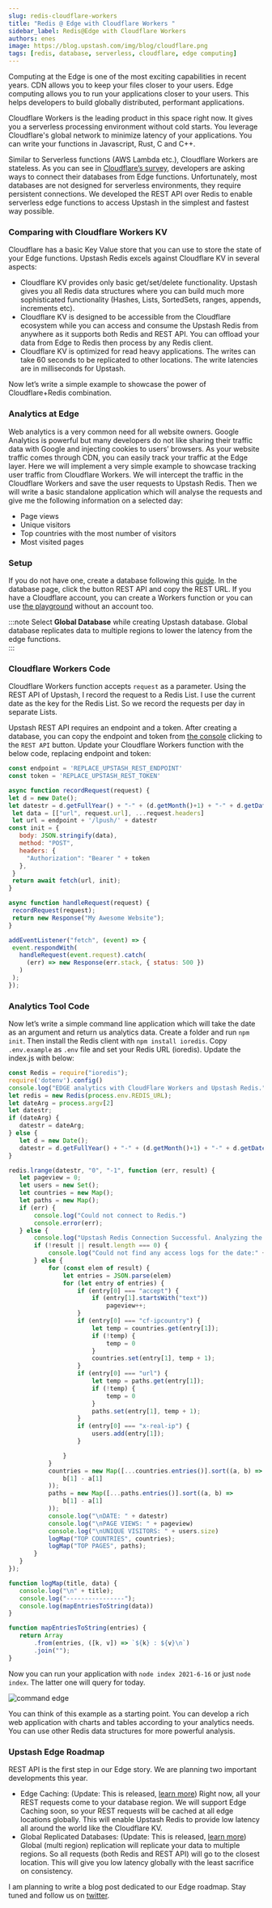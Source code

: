 ```yaml
---
slug: redis-cloudflare-workers
title: "Redis @ Edge with Cloudflare Workers "
sidebar_label: Redis@Edge with Cloudflare Workers
authors: enes
image: https://blog.upstash.com/img/blog/cloudflare.png
tags: [redis, database, serverless, cloudflare, edge computing]
---
```



Computing at the Edge is one of the most exciting capabilities in recent years. CDN allows you to keep your files closer to your users. Edge computing allows you to run your applications closer to your users. This helps developers to build globally distributed, performant applications.

Cloudflare Workers is the leading product in this space right now. It gives you a serverless processing environment without cold starts. You leverage Cloudflare's global network to minimize latency of your applications. You can write your functions in Javascript, Rust, C and C++.

Similar to Serverless functions (AWS Lambda etc.), Cloudflare Workers are stateless. As you can see in [Cloudflare’s survey](https://workers.cloudflare.com/node), developers are asking ways to connect their databases from Edge functions. Unfortunately, most databases are not designed for serverless environments, they require persistent connections. We developed the REST API over Redis to enable serverless edge functions to access Upstash in the simplest and fastest way possible.


<!--truncate-->

### Comparing with Cloudflare Workers KV

Cloudflare has a basic Key Value store that you can use to store the state of your Edge functions. Upstash Redis excels against Cloudflare KV in several aspects:



*   Cloudflare KV provides only basic get/set/delete functionality. Upstash gives you all Redis data structures where you can build much more sophisticated functionality (Hashes, Lists, SortedSets, ranges, appends, increments etc).
*   Cloudflare KV is designed to be accessible from the Cloudflare ecosystem while you can access and consume the Upstash Redis from anywhere as it supports both Redis and REST API. You can offload your data from Edge to Redis then process by any Redis client.
*   Cloudflare KV is optimized for read heavy applications. The writes can take 60 seconds to be replicated to other locations. The write latencies are in milliseconds for Upstash.



Now let’s write a simple example to showcase the power of Cloudflare+Redis combination.


### Analytics at Edge

Web analytics is a very common need for all website owners. Google Analytics is powerful but many developers do not like sharing their traffic data with Google and injecting cookies to users’ browsers. As your website traffic comes through CDN, you can easily track your traffic at the Edge layer. Here we will implement a very simple example to showcase tracking user traffic from Cloudflare Workers. We will intercept the traffic in the Cloudflare Workers and save the user requests to Upstash Redis. Then we will write a basic standalone application which will analyse the requests and give me the following information on a selected day:



*   Page views
*   Unique visitors
*   Top countries with the most number of visitors
*   Most visited pages


### Setup

If you do not have one, create a database following this [guide](https://docs.upstash.com/). In the database page, click the button REST API and copy the REST URL. If you have a Cloudflare account, you can create a Workers function or you can use [the playground](https://cloudflareworkers.com/#36ebe026bf3510a2e5acace89c09829f:about:blank) without an account too.

:::note
Select **Global Database** while creating Upstash database. Global database replicates data to multiple regions to lower the latency from the edge functions.  
:::

### Cloudflare Workers Code

Cloudflare Workers function accepts `request` as a parameter. Using the REST API of Upstash, I record the request to a Redis List. I use the current date as the key for the Redis List. So we record the requests per day in separate Lists.

Upstash REST API requires an endpoint and a token. After creating a database, you can copy the endpoint and token from [the console](https://console.upstash.com/) clicking to the `REST API` button. Update your Cloudflare Workers function with the below code, replacing endpoint and token:


``` javascript
const endpoint = 'REPLACE_UPSTASH_REST_ENDPOINT'
const token = 'REPLACE_UPSTASH_REST_TOKEN'

async function recordRequest(request) {
let d = new Date();
let datestr = d.getFullYear() + "-" + (d.getMonth()+1) + "-" + d.getDate();
 let data = [["url", request.url], ...request.headers]
 let url = endpoint + '/lpush/' + datestr
const init = {
   body: JSON.stringify(data),
   method: "POST",
   headers: {
     "Authorization": "Bearer " + token
   },
 }
 return await fetch(url, init);
}

async function handleRequest(request) {
 recordRequest(request);
 return new Response("My Awesome Website"); 
}

addEventListener("fetch", (event) => {
 event.respondWith(
   handleRequest(event.request).catch(
     (err) => new Response(err.stack, { status: 500 })
   )
 );
});
```



### Analytics Tool Code

Now let’s write a simple command line application which will take the date as an argument and return us analytics data. Create a folder and run `npm init`. Then install the Redis client with `npm install ioredis`. Copy `.env.example` as `.env` file and set your Redis URL (ioredis). Update the index.js with below:


``` javascript
const Redis = require("ioredis");
require('dotenv').config()
console.log("EDGE analytics with CloudFlare Workers and Upstash Redis.")
let redis = new Redis(process.env.REDIS_URL);
let dateArg = process.argv[2]
let datestr;
if (dateArg) {
   datestr = dateArg;
} else {
   let d = new Date();
   datestr = d.getFullYear() + "-" + (d.getMonth()+1) + "-" + d.getDate();
}

redis.lrange(datestr, "0", "-1", function (err, result) {
   let pageview = 0;
   let users = new Set();
   let countries = new Map();
   let paths = new Map();
   if (err) {
       console.log("Could not connect to Redis.")
       console.error(err);
   } else {
       console.log("Upstash Redis Connection Successful. Analyzing the access logs...")
       if (!result || result.length === 0) {
           console.log("Could not find any access logs for the date:" + datestr);
       } else {
           for (const elem of result) {
               let entries = JSON.parse(elem)
               for (let entry of entries) {
                   if (entry[0] === "accept") {
                       if (entry[1].startsWith("text"))
                           pageview++;
                   }
                   if (entry[0] === "cf-ipcountry") {
                       let temp = countries.get(entry[1]);
                       if (!temp) {
                           temp = 0
                       }
                       countries.set(entry[1], temp + 1);
                   }
                   if (entry[0] === "url") {
                       let temp = paths.get(entry[1]);
                       if (!temp) {
                           temp = 0
                       }
                       paths.set(entry[1], temp + 1);
                   }
                   if (entry[0] === "x-real-ip") {
                       users.add(entry[1]);
                   }

               }
           }
           countries = new Map([...countries.entries()].sort((a, b) =>
               b[1] - a[1]
           ));
           paths = new Map([...paths.entries()].sort((a, b) =>
               b[1] - a[1]
           ));
           console.log("\nDATE: " + datestr)
           console.log("\nPAGE VIEWS: " + pageview)
           console.log("\nUNIQUE VISITORS: " + users.size)
           logMap("TOP COUNTRIES", countries);
           logMap("TOP PAGES", paths);
       }
   }
});

function logMap(title, data) {
   console.log("\n" + title);
   console.log("----------------");
   console.log(mapEntriesToString(data))
}

function mapEntriesToString(entries) {
   return Array
       .from(entries, ([k, v]) => `${k} : ${v}\n`)
       .join("");
}
```


Now you can run your application with `node index 2021-6-16` or just `node index`. The latter one will query for today.

![command edge](/img/blog/edge-command.png "command edge")


You can think of this example as a starting point. You can develop a rich web application with charts and tables according to your analytics needs. You can use other Redis data structures for more powerful analysis.


### Upstash Edge Roadmap

REST API is the first step in our Edge story. We are planning two important developments this year.

*   Edge Caching: (Update: This is released, [learn more](https://blog.upstash.com/edge-caching-benchmark)) Right now, all your REST requests come to your database region. We will support Edge Caching soon, so your REST requests will be cached at all edge locations globally. This will enable Upstash Redis to provide low latency all around the world like the Cloudflare KV.
*   Global Replicated Databases: (Update: This is released, [learn more](https://blog.upstash.com/global-database)) Global (multi region) replication will replicate your data to multiple regions. So all requests (both Redis and REST API) will go to the closest location. This will give you low latency globally with the least sacrifice on consistency. 

I am planning to write a blog post dedicated to our Edge roadmap. Stay tuned and follow us on [twitter](https://twitter.com/upstash).
